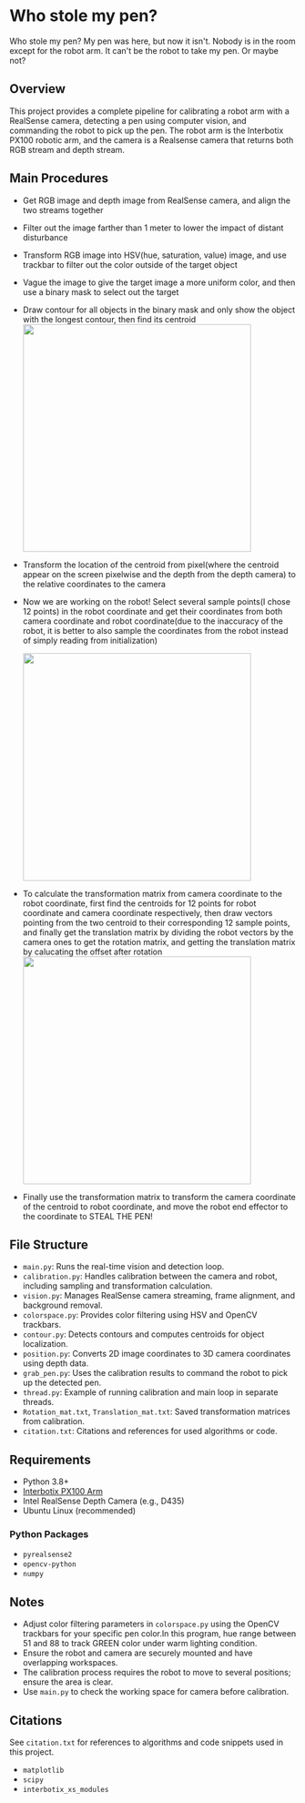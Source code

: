 # Who stole my pen?
Who stole my pen? My pen was here, but now it isn't. Nobody is in the room except for the robot arm. It can't be the robot to take my pen. Or maybe not?

## Overview
This project provides a complete pipeline for calibrating a robot arm with a RealSense camera, detecting a pen using computer vision, and commanding the robot to pick up the pen. The robot arm is the Interbotix PX100 robotic arm, and the camera is a Realsense camera that returns both RGB stream and depth stream.

## Main Procedures
- Get RGB image and depth image from RealSense camera, and align the two streams together
- Filter out the image farther than 1 meter to lower the impact of distant disturbance
- Transform RGB image into HSV(hue, saturation, value) image, and use trackbar to filter out the color outside of the target object
- Vague the image to give the target image a more uniform color, and then use a binary mask to select out the target
- Draw contour for all objects in the binary mask and only show the object with the longest contour, then find its centroid
  <img src="figure/picture1.jpg" width="400">
- Transform the location of the centroid from pixel(where the centroid appear on the screen pixelwise and the depth from the depth camera) to the relative coordinates to the camera
- Now we are working on the robot! Select several sample points(I chose 12 points) in the robot coordinate and get their coordinates from both camera coordinate and robot coordinate(due to the inaccuracy of the robot, it is better to also sample the coordinates from the robot instead of simply reading from initialization)

  <img src="figure/picture2.jpg" width="400">
- To calculate the transformation matrix from camera coordinate to the robot coordinate, first find the centroids for 12 points for robot coordinate and camera coordinate respectively, then draw vectors pointing from the two centroid to their corresponding 12 sample points, and finally get the translation matrix by dividing the robot vectors by the camera ones to get the rotation matrix, and getting the translation matrix by calucating the offset after rotation
  <img src="figure/picture3.jpg" width="400">
- Finally use the transformation matrix to transform the camera coordinate of the centroid to robot coordinate, and move the robot end effector to the coordinate to STEAL THE PEN!


## File Structure
- `main.py`: Runs the real-time vision and detection loop.
- `calibration.py`: Handles calibration between the camera and robot, including sampling and transformation calculation.
- `vision.py`: Manages RealSense camera streaming, frame alignment, and background removal.
- `colorspace.py`: Provides color filtering using HSV and OpenCV trackbars.
- `contour.py`: Detects contours and computes centroids for object localization.
- `position.py`: Converts 2D image coordinates to 3D camera coordinates using depth data.
- `grab_pen.py`: Uses the calibration results to command the robot to pick up the detected pen.
- `thread.py`: Example of running calibration and main loop in separate threads.
- `Rotation_mat.txt`, `Translation_mat.txt`: Saved transformation matrices from calibration.
- `citation.txt`: Citations and references for used algorithms or code.

## Requirements
- Python 3.8+
- [Interbotix PX100 Arm](https://www.trossenrobotics.com/interbotix-px100-robot-arm.aspx)
- Intel RealSense Depth Camera (e.g., D435)
- Ubuntu Linux (recommended)

### Python Packages
- `pyrealsense2`
- `opencv-python`
- `numpy`

## Notes
- Adjust color filtering parameters in `colorspace.py` using the OpenCV trackbars for your specific pen color.In this program, hue range between 51 and 88 to track GREEN color under warm lighting condition.
- Ensure the robot and camera are securely mounted and have overlapping workspaces.
- The calibration process requires the robot to move to several positions; ensure the area is clear.
- Use `main.py` to check the working space for camera before calibration.

## Citations
See `citation.txt` for references to algorithms and code snippets used in this project.

- `matplotlib`
- `scipy`
- `interbotix_xs_modules` 
